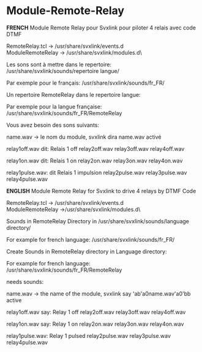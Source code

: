 # Module-Remote-Relay

**FRENCH**
Module Remote Relay pour Svxlink pour piloter 4 relais avec code DTMF

RemoteRelay.tcl  -> /usr/share/svxlink/events.d\
ModuleRemoteRelay -> /usr/share/svxlink/modules.d\

Les sons sont à mettre dans le repertoire: /usr/share/svxlink/sounds/repertoire langue/

Par exemple pour le français: /usr/share/svxlink/sounds/fr_FR/

Un repertoire RemoteRelay dans le repertoire langue:

Par exemple pour la langue française: /usr/share/svxlink/sounds/fr_FR/RemoteRelay

Vous avez besoin des sons suivants:

name.wav -> le nom du module, svxlink dira name.wav activé

relay1off.wav   dit: Relais 1 off
relay2off.wav
relay3off.wav
relay4off.wav

relay1on.wav dit: Relais 1 on
relay2on.wav
relay3on.wav
relay4on.wav
 
relay1pulse.wav: dit Relais 1 impulsion
relay2pulse.wav
relay3pulse.wav
relay4pulse.wav

**ENGLISH**
Module Remote Relay for Svxlink to drive 4 relays by DTMF Code

RemoteRelay.tcl   -> /usr/share/svxlink/events.d\
ModuleRemoteRelay ->/usr/share/svxlink/modules.d\


Sounds in RemoteRelay Directory in /usr/share/svxlink/sounds/language directory/

For example for french language: /usr/share/svxlink/sounds/fr_FR/

Create Sounds in RemoteRelay directory in Language directory:

For example for french language: /usr/share/svxlink/sounds/fr_FR/RemoteRelay

needs sounds:

name.wav -> the name of the module, svxlink say \'ab\'a0name.wav\'a0\'bb active

relay1off.wav   say: Relay 1 off
relay2off.wav
relay3off.wav
relay4off.wav

relay1on.wav say: Relay 1 on
relay2on.wav
relay3on.wav
relay4on.wav
 
relay1pulse.wav: Relay 1 pulsed
relay2pulse.wav
relay3pulse.wav
relay4pulse.wav

